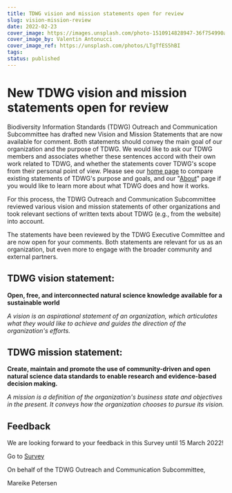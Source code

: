 ```yaml
---
title: TDWG vision and mission statements open for review
slug: vision-mission-review
date: 2022-02-23
cover_image: https://images.unsplash.com/photo-1510914828947-36f754990aa5
cover_image_by: Valentin Antonucci 
cover_image_ref: https://unsplash.com/photos/LTgTfES5hBI
tags: 
status: published
---
```


# New TDWG vision and mission statements open for review

Biodiversity Information Standards (TDWG) Outreach and Communication Subcommittee has drafted new Vision and Mission Statements that are now available for comment. Both statements should convey the main goal of our organization and the purpose of TDWG. We would like to ask our TDWG members and associates whether these sentences accord with their own work related to TDWG, and whether the statements cover TDWG's scope from their personal point of view. Please see our [home page](https://www.tdwg.org/) to compare existing statements of TDWG's purpose and goals, and our "[About](https://www.tdwg.org/about/)" page if you would like to learn more about what TDWG does and how it works.

For this process, the TDWG Outreach and Communication Subcommittee reviewed various vision and mission statements of other organizations and took relevant sections of written texts about TDWG (e.g., from the website) into account. 

The statements have been reviewed by the TDWG Executive Committee and are now open for your comments. Both statements are relevant for us as an organization, but even more to engage with the broader community and external partners. 


## TDWG vision statement:

**Open, free, and interconnected natural science knowledge available for a sustainable world**

_A vision is an aspirational statement of an organization, which articulates what they would like to achieve and guides the direction of the organization's efforts._

## TDWG mission statement:

**Create, maintain and promote the use of community-driven and open natural science data standards to enable research and evidence-based decision making.**

_A mission is a definition of the organization's business state and objectives in the present. It conveys how the organization chooses to pursue its vision._


## Feedback

We are looking forward to your feedback in this Survey until 15 March 2022!

Go to [Survey](https://survey.naturkundemuseum-berlin.de/en/node/821/)



On behalf of the TDWG Outreach and Communication Subcommittee,

Mareike Petersen
